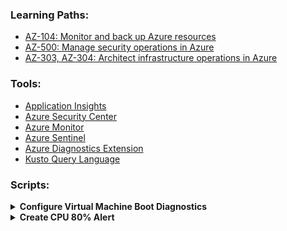 ### Learning Paths:
- [AZ-104: Monitor and back up Azure resources](https://docs.microsoft.com/en-us/learn/paths/az-104-monitor-backup-resources/)
- [AZ-500: Manage security operations in Azure](https://docs.microsoft.com/en-us/learn/paths/manage-security-operations/)
- [AZ-303, AZ-304: Architect infrastructure operations in Azure](https://docs.microsoft.com/en-us/learn/paths/architect-infrastructure-operations/)

### Tools:
- [Application Insights](https://docs.microsoft.com/en-us/azure/azure-monitor/app/app-insights-overview)
- [Azure Security Center](https://azure.microsoft.com/en-us/services/security-center/)
- [Azure Monitor](https://docs.microsoft.com/en-us/azure/azure-monitor/overview)
- [Azure Sentinel](https://docs.microsoft.com/en-us/azure/sentinel/overview)
- [Azure Diagnostics Extension](https://docs.microsoft.com/en-us/azure/azure-monitor/platform/diagnostics-extension-overview)
- [Kusto Query Language](https://docs.microsoft.com/en-us/azure/data-explorer/kusto/concepts/)

### Scripts:
<details>
  <summary><b>Configure Virtual Machine Boot Diagnostics</b></summary>
  
  ```
STORAGE=metricsstorage$RANDOM

az storage account create \
    --name $STORAGE \
    --sku Standard_LRS \
    --location eastus2 \
    --resource-group learn-2d3f4c3e-f5bf-4adb-a7be-a6572787dd70
	
az vm create \
    --name monitored-linux-vm \
    --image UbuntuLTS \
    --size Standard_B1s \
    --location eastus2 \
    --admin-username azureuser \
	--admin-password abcABC123'!@#' \
    --boot-diagnostics-storage $STORAGE \
    --resource-group learn-2d3f4c3e-f5bf-4adb-a7be-a6572787dd70 \
    --generate-ssh-keys
	
  ```
</details>

<details>
  <summary><b>Create CPU 80% Alert</b></summary>
  
  ```
cat <<EOF > cloud-init.txt
#cloud-config
package_upgrade: true
packages:
- stress
runcmd:
- sudo stress --cpu 1
EOF

az vm create \
    --resource-group learn-903737bb-b940-45e0-9ae9-b5943e85ef9c \
    --name vm1 \
    --image UbuntuLTS \
    --custom-data cloud-init.txt \
    --generate-ssh-keys

VMID=$(az vm show \
        --resource-group learn-903737bb-b940-45e0-9ae9-b5943e85ef9c \
        --name vm1 \
        --query id \
        --output tsv)
		
az monitor metrics alert create \
    -n "Cpu80PercentAlert" \
    --resource-group learn-903737bb-b940-45e0-9ae9-b5943e85ef9c \
    --scopes $VMID \
    --condition "max percentage CPU > 80" \
    --description "Virtual machine is running at or greater than 80% CPU utilization" \
    --evaluation-frequency 1m \
    --window-size 1m \
    --severity 3
  ```
</details>
